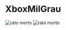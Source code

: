 # XboxMilGrau

![rato morto](https://c.tenor.com/yf21-u5j-6MAAAAM/hang-in-there-you-can-do-it.gif)
![rato morto](https://imageproxy.ifunny.co/crop:x-20,resize:640x,quality:90x75/images/435c925ddad2195aba311ee8fd6bb903eff29c316095db2e9c3155ccc35a2b59_1.jpg)
